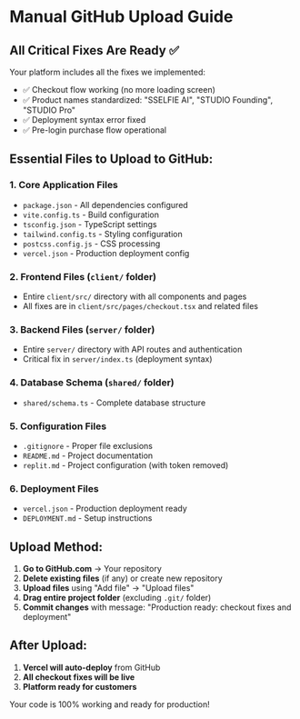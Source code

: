 # Manual GitHub Upload Guide

## All Critical Fixes Are Ready ✅

Your platform includes all the fixes we implemented:
- ✅ Checkout flow working (no more loading screen) 
- ✅ Product names standardized: "SSELFIE AI", "STUDIO Founding", "STUDIO Pro"
- ✅ Deployment syntax error fixed
- ✅ Pre-login purchase flow operational

## Essential Files to Upload to GitHub:

### 1. Core Application Files
- `package.json` - All dependencies configured
- `vite.config.ts` - Build configuration  
- `tsconfig.json` - TypeScript settings
- `tailwind.config.ts` - Styling configuration
- `postcss.config.js` - CSS processing
- `vercel.json` - Production deployment config

### 2. Frontend Files (`client/` folder)
- Entire `client/src/` directory with all components and pages
- All fixes are in `client/src/pages/checkout.tsx` and related files

### 3. Backend Files (`server/` folder)  
- Entire `server/` directory with API routes and authentication
- Critical fix in `server/index.ts` (deployment syntax)

### 4. Database Schema (`shared/` folder)
- `shared/schema.ts` - Complete database structure

### 5. Configuration Files
- `.gitignore` - Proper file exclusions
- `README.md` - Project documentation
- `replit.md` - Project configuration (with token removed)

### 6. Deployment Files
- `vercel.json` - Production deployment ready
- `DEPLOYMENT.md` - Setup instructions

## Upload Method:

1. **Go to GitHub.com** → Your repository
2. **Delete existing files** (if any) or create new repository
3. **Upload files** using "Add file" → "Upload files"
4. **Drag entire project folder** (excluding `.git/` folder)
5. **Commit changes** with message: "Production ready: checkout fixes and deployment"

## After Upload:
1. **Vercel will auto-deploy** from GitHub
2. **All checkout fixes will be live**
3. **Platform ready for customers**

Your code is 100% working and ready for production!